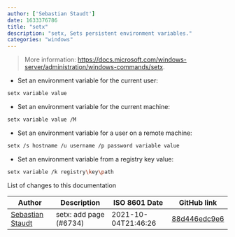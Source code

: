 ```yaml
---
author: ['Sebastian Staudt']
date: 1633376786
title: "setx"
description: "setx, Sets persistent environment variables."
categories: "windows"
---
```

> More information: <https://docs.microsoft.com/windows-server/administration/windows-commands/setx>.

- Set an environment variable for the current user:

```bash
setx variable value
```

- Set an environment variable for the current machine:

```bash
setx variable value /M
```

- Set an environment variable for a user on a remote machine:

```bash
setx /s hostname /u username /p password variable value
```

- Set an environment variable from a registry key value:

```bash
setx variable /k registry\key\path
```
List of changes to this documentation


Author | Description | ISO 8601 Date | GitHub link
------|-----|-----|-----
[Sebastian Staudt](mailto:koraktor@gmail.com) | setx: add page (#6734) | 2021-10-04T21:46:26 | [88d446edc9e6](https://github.com/tldr-pages/tldr/commit/88d446edc9e6ea3e58c7a0f2f51e77457c844b85)

